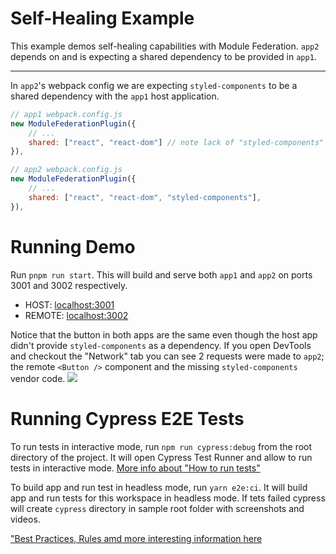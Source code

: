 # Self-Healing Example

This example demos self-healing capabilities with Module Federation. `app2` depends on and is expecting a shared dependency to be provided in `app1`.

---

In `app2`'s webpack config we are expecting `styled-components` to be a shared dependency with the `app1` host application.

```js
// app1 webpack.config.js
new ModuleFederationPlugin({
    // ...
    shared: ["react", "react-dom"] // note lack of "styled-components"
}),
```

```js
// app2 webpack.config.js
new ModuleFederationPlugin({
    // ...
    shared: ["react", "react-dom", "styled-components"],
}),
```

# Running Demo

Run `pnpm run start`. This will build and serve both `app1` and `app2` on ports 3001 and 3002 respectively.

- HOST: [localhost:3001](http://localhost:3001/)
- REMOTE: [localhost:3002](http://localhost:3002/)

Notice that the button in both apps are the same even though the host app didn't provide `styled-components` as a dependency. If you open DevTools and checkout the "Network" tab you can see 2 requests were made to `app2`; the remote `<Button />` component and the missing `styled-components` vendor code.
<img src="https://ssl.google-analytics.com/collect?v=1&t=event&ec=email&ea=open&t=event&tid=UA-120967034-1&z=1589682154&cid=ae045149-9d17-0367-bbb0-11c41d92b411&dt=ModuleFederationExamples&dp=/email/SelfHealing">

# Running Cypress E2E Tests

To run tests in interactive mode, run `npm run cypress:debug` from the root directory of the project. It will open Cypress Test Runner and allow to run tests in interactive mode. [More info about "How to run tests"](../../cypress/README.md#how-to-run-tests)

To build app and run test in headless mode, run `yarn e2e:ci`. It will build app and run tests for this workspace in headless mode. If tets failed cypress will create `cypress` directory in sample root folder with screenshots and videos.

["Best Practices, Rules amd more interesting information here](../../cypress/README.md)
